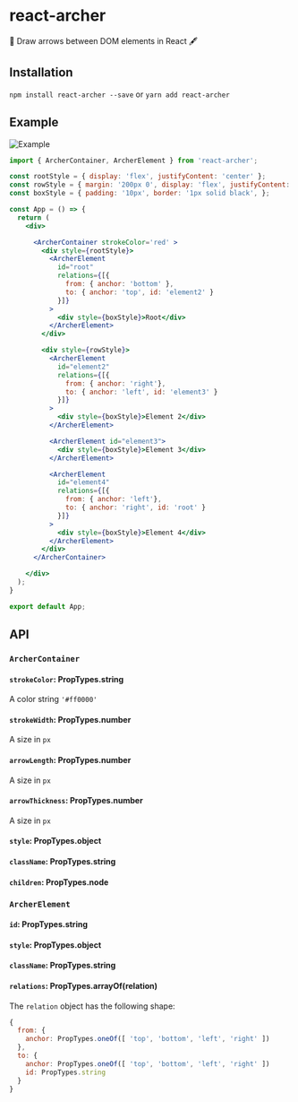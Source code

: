 # react-archer
🏹 Draw arrows between DOM elements in React 🖋

## Installation

`npm install react-archer --save` or `yarn add react-archer`

## Example

![Example](https://raw.githubusercontent.com/pierpo/react-archer/master/example.png)

```jsx
import { ArcherContainer, ArcherElement } from 'react-archer';

const rootStyle = { display: 'flex', justifyContent: 'center' };
const rowStyle = { margin: '200px 0', display: 'flex', justifyContent: 'space-between', }
const boxStyle = { padding: '10px', border: '1px solid black', };

const App = () => {
  return (
    <div>

      <ArcherContainer strokeColor='red' >
        <div style={rootStyle}>
          <ArcherElement
            id="root"
            relations={[{
              from: { anchor: 'bottom' },
              to: { anchor: 'top', id: 'element2' }
            }]}
          >
            <div style={boxStyle}>Root</div>
          </ArcherElement>
        </div>

        <div style={rowStyle}>
          <ArcherElement
            id="element2"
            relations={[{
              from: { anchor: 'right'},
              to: { anchor: 'left', id: 'element3' }
            }]}
          >
            <div style={boxStyle}>Element 2</div>
          </ArcherElement>

          <ArcherElement id="element3">
            <div style={boxStyle}>Element 3</div>
          </ArcherElement>

          <ArcherElement
            id="element4"
            relations={[{
              from: { anchor: 'left'},
              to: { anchor: 'right', id: 'root' }
            }]}
          >
            <div style={boxStyle}>Element 4</div>
          </ArcherElement>
        </div>
      </ArcherContainer>

    </div>
  );
}

export default App;
```

## API

### `ArcherContainer`

#### `strokeColor`: PropTypes.string

A color string `'#ff0000'`

#### `strokeWidth`: PropTypes.number

A size in `px`

#### `arrowLength`: PropTypes.number

A size in `px`

#### `arrowThickness`: PropTypes.number

A size in `px`

#### `style`: PropTypes.object

#### `className`: PropTypes.string

#### `children`: PropTypes.node

### `ArcherElement`

#### `id`: PropTypes.string

#### `style`: PropTypes.object

#### `className`: PropTypes.string

#### `relations`: PropTypes.arrayOf(relation)

The `relation` object has the following shape:

```javascript
{
  from: {
    anchor: PropTypes.oneOf([ 'top', 'bottom', 'left', 'right' ])
  },
  to: {
    anchor: PropTypes.oneOf([ 'top', 'bottom', 'left', 'right' ])
    id: PropTypes.string
  }
}
```
